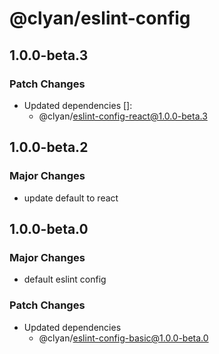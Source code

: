 # @clyan/eslint-config

## 1.0.0-beta.3

### Patch Changes

- Updated dependencies []:
  - @clyan/eslint-config-react@1.0.0-beta.3

## 1.0.0-beta.2

### Major Changes

- update default to react

## 1.0.0-beta.0

### Major Changes

- default eslint config

### Patch Changes

- Updated dependencies
  - @clyan/eslint-config-basic@1.0.0-beta.0
